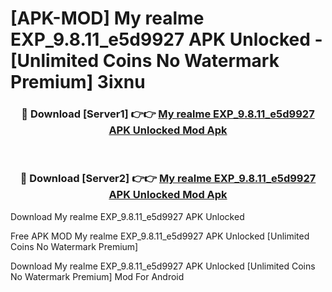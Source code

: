 # [APK-MOD] My realme EXP_9.8.11_e5d9927 APK Unlocked - [Unlimited Coins No Watermark Premium] 3ixnu



<div align="center">
<h3>🔴 Download [Server1] 👉👉 <a href="https://momento.my/?title=My_realme_EXP_9.8.11_e5d9927_APK_Unlocked">My realme EXP_9.8.11_e5d9927 APK Unlocked Mod Apk</a></h3><br>

<h3>🔴 Download [Server2] 👉👉 <a href="https://momento.my/?title=My_realme_EXP_9.8.11_e5d9927_APK_Unlocked">My realme EXP_9.8.11_e5d9927 APK Unlocked Mod Apk</a></h3>
</div>



Download My realme EXP_9.8.11_e5d9927 APK Unlocked 

Free APK MOD My realme EXP_9.8.11_e5d9927 APK Unlocked [Unlimited Coins No Watermark Premium]

Download My realme EXP_9.8.11_e5d9927 APK Unlocked [Unlimited Coins No Watermark Premium] Mod For Android
